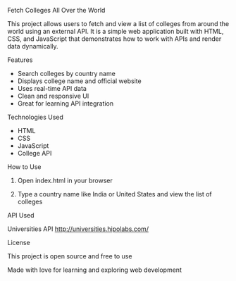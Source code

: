 Fetch Colleges All Over the World

This project allows users to fetch and view a list of colleges from around the world using an external API. It is a simple web application built with HTML, CSS, and JavaScript that demonstrates how to work with APIs and render data dynamically.

Features

- Search colleges by country name  
- Displays college name and official website  
- Uses real-time API data  
- Clean and responsive UI  
- Great for learning API integration

Technologies Used

- HTML  
- CSS  
- JavaScript  
- College API

How to Use

1. Open index.html in your browser

2. Type a country name like India or United States and view the list of colleges

API Used

Universities API http://universities.hipolabs.com/

License

This project is open source and free to use

Made with love for learning and exploring web development
